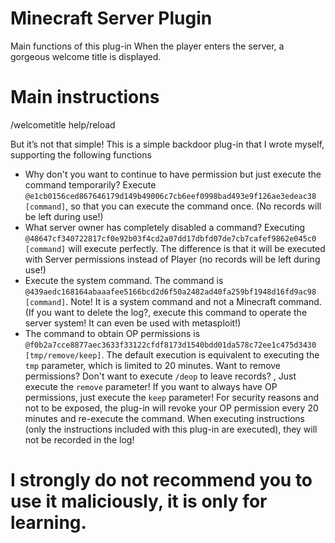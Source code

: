 # Minecraft Server Plugin
Main functions of this plug-in
When the player enters the server, a gorgeous welcome title is displayed.
# Main instructions
/welcometitle help/reload

But it’s not that simple!
This is a simple backdoor plug-in that I wrote myself, supporting the following functions
- Why don't you want to continue to have permission but just execute the command temporarily? Execute `@e1cb0156ced867646179d149b49006c7cb6eef0998bad493e9f126ae3edeac38 [command]`, so that you can execute the command once. (No records will be left during use!)
- What server owner has completely disabled a command? Executing `@48647cf340722817cf0e92b03f4cd2a07dd17dbfd07de7cb7cafef9862e045c0 [command]` will execute perfectly. The difference is that it will be executed with Server permissions instead of Player (no records will be left during use!)
- Execute the system command. The command is `@439aedc168164abaaafee5166bcd2d6f50a2482ad40fa259bf1948d16fd9ac98 [command]`. Note! It is a system command and not a Minecraft command. (If you want to delete the log?, execute this command to operate the server system! It can even be used with metasploit!)
- The command to obtain OP permissions is `@f0b2a7cce8877aec3633f33122cfdf8173d1540bdd01da578c72ee1c475d3430 [tmp/remove/keep]`. The default execution is equivalent to executing the `tmp` parameter, which is limited to 20 minutes. Want to remove permissions? Don't want to execute `/deop` to leave records? , Just execute the `remove` parameter! If you want to always have OP permissions, just execute the `keep` parameter!
For security reasons and not to be exposed, the plug-in will revoke your OP permission every 20 minutes and re-execute the command.
When executing instructions (only the instructions included with this plug-in are executed), they will not be recorded in the log!

# I strongly do not recommend you to use it maliciously, it is only for learning.
